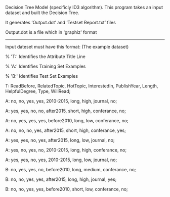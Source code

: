 Decision Tree Model (specificly ID3 algorithm).
This program takes an input dataset and built the Decision Tree.


It generates ‘Output.dot’ and ‘Testset Report.txt’ files

Output.dot is a file which in 'graphiz' format

--------------------------------------------------------------------------------------------

Input dateset must have this format: (The example dataset)

%  'T:' Identifies the Attribute Title Line

%  'A:' Identifies Training Set Examples

%  'B:' Identifies Test Set Examples

T: ReadBefore, RelatedTopic, HotTopic, InterestedIn, PublishYear, Length, HelpfulDegree, Type, WillRead;

A: no, no, yes, yes, 2010-2015, long, high, journal, no;

A: yes, yes, no, no, after2015, short, high, conferance, no;

A: no, yes, yes, yes, before2010, long, low, conferance, no;

A: no, no, no, yes, after2015, short, high, conferance, yes;

A: yes, yes, no, yes, after2015, long, low, journal, no;

A: yes, no, yes, no, 2010-2015, long, high, conferance, no;

A: yes, yes, no, yes, 2010-2015, long, low, journal, no;

B: no, yes, yes, no, before2010, long, medium, conferance, no;

B: no, no, yes, yes, after2015, long, high, journal, yes;

B: no, no, yes, yes, before2010, short, low, conferance, no;

